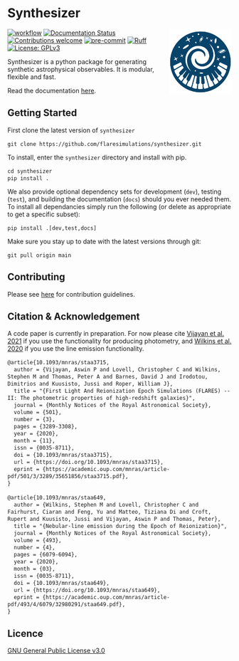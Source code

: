 # Synthesizer

<img src="docs/source/img/synthesizer_logo.png" align="right" width="140px"/>

[![workflow](https://github.com/flaresimulations/synthesizer/actions/workflows/python-app.yml/badge.svg)](https://github.com/flaresimulations/synthesizer/actions)
[![Documentation Status](https://github.com/flaresimulations/synthesizer/actions/workflows/publish_docs.yml/badge.svg)](https://flaresimulations.github.io/synthesizer/)
[![Contributions welcome](https://img.shields.io/badge/contributions-welcome-brightgreen.svg?style=flat)](https://github.com/flaresimulations/synthesizer/blob/main/docs/CONTRIBUTING.md)
[![pre-commit](https://img.shields.io/badge/pre--commit-enabled-brightgreen?logo=pre-commit&logoColor=white)](https://github.com/pre-commit/pre-commit)
[![Ruff](https://img.shields.io/endpoint?url=https://raw.githubusercontent.com/astral-sh/ruff/main/assets/badge/v2.json)](https://github.com/astral-sh/ruff)
[![License: GPLv3](https://img.shields.io/badge/License-GPLv3-blue.svg)](https://www.gnu.org/licenses/gpl-3.0)



Synthesizer is a python package for generating synthetic astrophysical observables. It is modular, flexible and fast.

Read the documentation [here](https://flaresimulations.github.io/synthesizer/).

## Getting Started

First clone the latest version of `synthesizer`

    git clone https://github.com/flaresimulations/synthesizer.git

To install, enter the `synthesizer` directory and install with pip.

    cd synthesizer
    pip install .
    
We also provide optional dependency sets for development (``dev``), testing (``test``), and building the documentation (``docs``) should you ever needed them. To install all dependancies simply run the following (or delete as appropriate to get a specific subset):

    pip install .[dev,test,docs]

Make sure you stay up to date with the latest versions through git:

    git pull origin main

## Contributing

Please see [here](docs/CONTRIBUTING.md) for contribution guidelines.

## Citation & Acknowledgement

A code paper is currently in preparation. For now please cite [Vijayan et al. 2021](https://ui.adsabs.harvard.edu/abs/2021MNRAS.501.3289V/abstract) if you use the functionality for producing photometry, and [Wilkins et al. 2020](https://ui.adsabs.harvard.edu/abs/2020MNRAS.493.6079W/abstract) if you use the line emission functionality.

    @article{10.1093/mnras/staa3715,
      author = {Vijayan, Aswin P and Lovell, Christopher C and Wilkins, Stephen M and Thomas, Peter A and Barnes, David J and Irodotou, Dimitrios and Kuusisto, Jussi and Roper, William J},
      title = "{First Light And Reionization Epoch Simulations (FLARES) -- II: The photometric properties of high-redshift galaxies}",
      journal = {Monthly Notices of the Royal Astronomical Society},
      volume = {501},
      number = {3},
      pages = {3289-3308},
      year = {2020},
      month = {11},
      issn = {0035-8711},
      doi = {10.1093/mnras/staa3715},
      url = {https://doi.org/10.1093/mnras/staa3715},
      eprint = {https://academic.oup.com/mnras/article-pdf/501/3/3289/35651856/staa3715.pdf},
    }

    @article{10.1093/mnras/staa649,
      author = {Wilkins, Stephen M and Lovell, Christopher C and Fairhurst, Ciaran and Feng, Yu and Matteo, Tiziana Di and Croft, Rupert and Kuusisto, Jussi and Vijayan, Aswin P and Thomas, Peter},
      title = "{Nebular-line emission during the Epoch of Reionization}",
      journal = {Monthly Notices of the Royal Astronomical Society},
      volume = {493},
      number = {4},
      pages = {6079-6094},
      year = {2020},
      month = {03},
      issn = {0035-8711},
      doi = {10.1093/mnras/staa649},
      url = {https://doi.org/10.1093/mnras/staa649},
      eprint = {https://academic.oup.com/mnras/article-pdf/493/4/6079/32980291/staa649.pdf},
    }

## Licence

[GNU General Public License v3.0](https://github.com/flaresimulations/synthesizer/blob/main/LICENSE.md)
